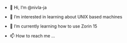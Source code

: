 - 👋 Hi, I’m @nivla-ja
- 👀 I’m interested in learning about UNIX based machines
- 🌱 I’m currently learning how to use Zorin 15
 
- 📫 How to reach me ...

<!---
nivla-ja/nivla-ja is a ✨ special ✨ repository because its `README.md` (this file) appears on your GitHub profile.
You can click the Preview link to take a look at your changes.
--->
